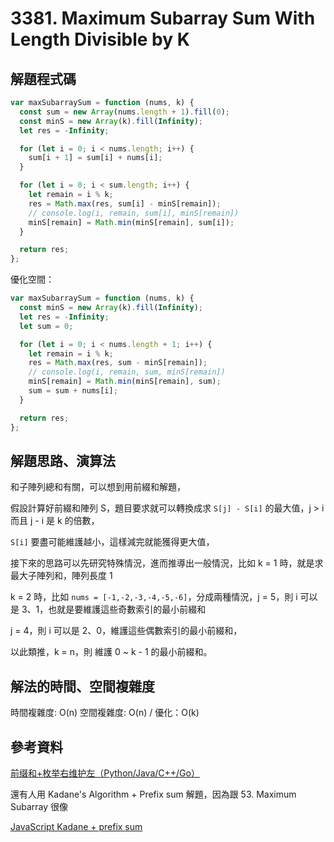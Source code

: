 # 3381. Maximum Subarray Sum With Length Divisible by K

## 解題程式碼

```javascript
var maxSubarraySum = function (nums, k) {
  const sum = new Array(nums.length + 1).fill(0);
  const minS = new Array(k).fill(Infinity);
  let res = -Infinity;

  for (let i = 0; i < nums.length; i++) {
    sum[i + 1] = sum[i] + nums[i];
  }

  for (let i = 0; i < sum.length; i++) {
    let remain = i % k;
    res = Math.max(res, sum[i] - minS[remain]);
    // console.log(i, remain, sum[i], minS[remain])
    minS[remain] = Math.min(minS[remain], sum[i]);
  }

  return res;
};
```

優化空間：

```javascript
var maxSubarraySum = function (nums, k) {
  const minS = new Array(k).fill(Infinity);
  let res = -Infinity;
  let sum = 0;

  for (let i = 0; i < nums.length + 1; i++) {
    let remain = i % k;
    res = Math.max(res, sum - minS[remain]);
    // console.log(i, remain, sum, minS[remain])
    minS[remain] = Math.min(minS[remain], sum);
    sum = sum + nums[i];
  }

  return res;
};
```

## 解題思路、演算法

和子陣列總和有關，可以想到用前綴和解題，

假設計算好前綴和陣列 S，題目要求就可以轉換成求 `S[j] - S[i]` 的最大值，j > i 而且 j - i 是 k 的倍數，

`S[i]` 要盡可能維護越小，這樣減完就能獲得更大值，

接下來的思路可以先研究特殊情況，進而推導出一般情況，比如 k = 1 時，就是求最大子陣列和，陣列長度 1

k = 2 時，比如 `nums = [-1,-2,-3,-4,-5,-6]`，分成兩種情況，j = 5，則 i 可以是 3、1，也就是要維護這些奇數索引的最小前綴和

j = 4，則 i 可以是 2、0，維護這些偶數索引的最小前綴和，

以此類推，k = n，則 維護 0 ~ k - 1 的最小前綴和。

## 解法的時間、空間複雜度

時間複雜度: O(n)
空間複雜度: O(n) / 優化：O(k)

## 參考資料

[前缀和+枚举右维护左（Python/Java/C++/Go）](https://leetcode.cn/problems/maximum-subarray-sum-with-length-divisible-by-k/solutions/3013897/qian-zhui-he-mei-ju-you-wei-hu-zuo-pytho-0t8p/)

還有人用 Kadane's Algorithm + Prefix sum 解題，因為跟 53. Maximum Subarray 很像

[JavaScript Kadane + prefix sum](https://leetcode.com/problems/maximum-subarray-sum-with-length-divisible-by-k/solutions/6139525/javascript-kadane-prefix-sum/)
